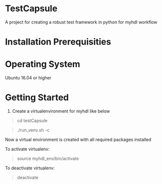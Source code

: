 
# TestCapsule 
A project for creating a robust test framework in python for myhdl workflow

# Installation Prerequisities

# Operating System

Ubuntu 16.04 or higher

# Getting Started

1) Create a virtualenvironment for myhdl like below

> cd testCapsule 

> ./run_venv.sh -c

Now a virtual environment is created with all required packages installed

To activate virtualenv:

> source myhdl_env/bin/activate


To deactivate virtualenv:

> deactivate
